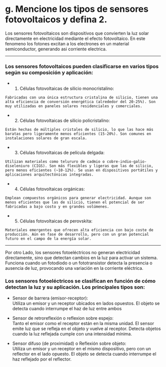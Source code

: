# g. Mencione los tipos de sensores fotovoltaicos y defina 2.  

 Los sensores fotovoltaicos son dispositivos que convierten la luz solar directamente en electricidad mediante el efecto fotovoltaico. En este fenomeno los fotones excitan a los electrones en un material semiconductor, generando asi corriente electrica.  

 ---



### Los sensores fotovoltaicos pueden clasificarse en varios tipos según su composición y aplicación:

   * 1. Células fotovoltaicas de silicio monocristalino:

    Fabricadas con una única estructura cristalina de silicio, tienen una alta eficiencia de conversión energética (alrededor del 20-25%). Son muy utilizadas en paneles solares residenciales y comerciales.  

   * 2. Células fotovoltaicas de silicio policristalino:

    Están hechas de múltiples cristales de silicio, lo que las hace más baratas pero ligeramente menos eficientes (15-20%). Son comunes en instalaciones solares de gran escala.  

   * 3. Células fotovoltaicas de película delgada:

    Utilizan materiales como telururo de cadmio o cobre-indio-galio-diseleniuro (CIGS). Son más flexibles y ligeras que las de silicio, pero menos eficientes (~10-12%). Se usan en dispositivos portátiles y aplicaciones arquitectónicas integradas.  

  *  4. Células fotovoltaicas orgánicas:

    Emplean compuestos orgánicos para generar electricidad. Aunque son menos eficientes que las de silicio, tienen el potencial de ser fabricadas a bajo costo y en grandes volúmenes.  

   * 5. Células fotovoltaicas de perovskita:

    Materiales emergentes que ofrecen alta eficiencia con bajo coste de producción. Aún en fase de desarrollo, pero con un gran potencial futuro en el campo de la energía solar.  
---

Por otro Lado, los sensores fotoeléctricos no generan electricidad directamente, sino que detectan cambios en la luz para activar un sistema. Funciona cuando un fotodiodo o un fototransistor detecta la presencia o ausencia de luz, provocando una variación en la corriente eléctrica.

### Los sensores fotoeléctricos se clasifican en función de cómo detectan la luz y su aplicación. Los principales tipos son:

- Sensor de barrera (emisor-receptor):  
    Utiliza un emisor y un receptor ubicados en lados opuestos. El objeto se detecta cuando interrumpe el haz de luz entre ambos

- Sensor de retroreflexión o reflexion sobre espejo:  
    Tanto el emisor como el receptor están en la misma unidad. El sensor emite luz que se refleja en el objeto y vuelve al receptor. Detecta objetos cuando la luz reflejada cumple con una intensidad mínima.

- Sensor difuso (de proximidad) o Reflexión sobre objeto:  
    Utiliza un emisor y un receptor en el mismo dispositivo, pero con un reflector en el lado opuesto. El objeto se detecta cuando interrumpe el haz reflejado por el reflector.




